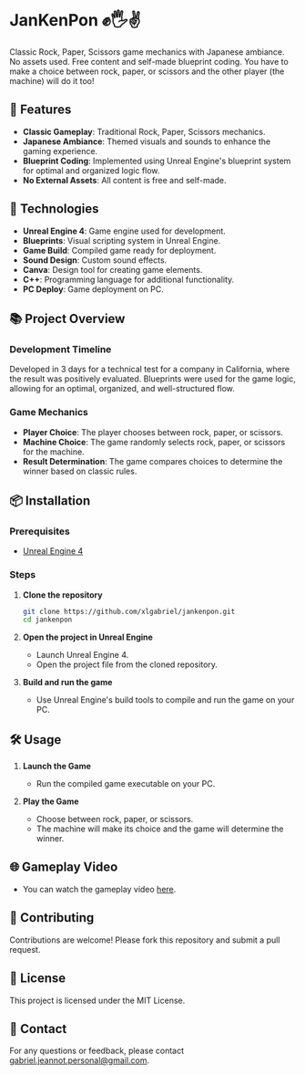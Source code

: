 # JanKenPon ✊🖐✌️

Classic Rock, Paper, Scissors game mechanics with Japanese ambiance. No assets used. Free content and self-made blueprint coding. You have to make a choice between rock, paper, or scissors and the other player (the machine) will do it too!

## 🌟 Features

- **Classic Gameplay**: Traditional Rock, Paper, Scissors mechanics.
- **Japanese Ambiance**: Themed visuals and sounds to enhance the gaming experience.
- **Blueprint Coding**: Implemented using Unreal Engine's blueprint system for optimal and organized logic flow.
- **No External Assets**: All content is free and self-made.

## 🚀 Technologies

- **Unreal Engine 4**: Game engine used for development.
- **Blueprints**: Visual scripting system in Unreal Engine.
- **Game Build**: Compiled game ready for deployment.
- **Sound Design**: Custom sound effects.
- **Canva**: Design tool for creating game elements.
- **C++**: Programming language for additional functionality.
- **PC Deploy**: Game deployment on PC.

## 📚 Project Overview

### Development Timeline

Developed in 3 days for a technical test for a company in California, where the result was positively evaluated. Blueprints were used for the game logic, allowing for an optimal, organized, and well-structured flow.

### Game Mechanics

- **Player Choice**: The player chooses between rock, paper, or scissors.
- **Machine Choice**: The game randomly selects rock, paper, or scissors for the machine.
- **Result Determination**: The game compares choices to determine the winner based on classic rules.

## 📦 Installation

### Prerequisites

- [Unreal Engine 4](https://www.unrealengine.com/en-US/)

### Steps

1. **Clone the repository**
    ```sh
    git clone https://github.com/xlgabriel/jankenpon.git
    cd jankenpon
    ```

2. **Open the project in Unreal Engine**
    - Launch Unreal Engine 4.
    - Open the project file from the cloned repository.

3. **Build and run the game**
    - Use Unreal Engine's build tools to compile and run the game on your PC.

## 🛠️ Usage

1. **Launch the Game**
    - Run the compiled game executable on your PC.

2. **Play the Game**
    - Choose between rock, paper, or scissors.
    - The machine will make its choice and the game will determine the winner.

## 🌐 Gameplay Video

- You can watch the gameplay video [here](https://youtu.be/K9So-LRf1mo).

## 🤝 Contributing

Contributions are welcome! Please fork this repository and submit a pull request.

## 📝 License

This project is licensed under the MIT License.

## 📧 Contact

For any questions or feedback, please contact [gabriel.jeannot.personal@gmail.com](mailto:gabriel.jeannot.personal@gmail.com).
